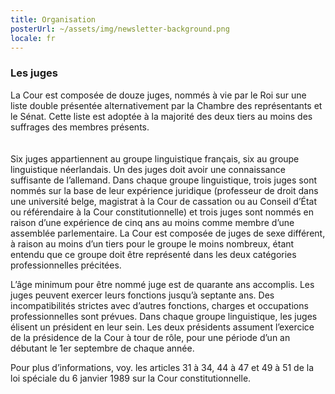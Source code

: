 ```yaml
---
title: Organisation
posterUrl: ~/assets/img/newsletter-background.png
locale: fr
---
```


### Les juges

La Cour est composée de douze juges, nommés à vie par le Roi sur une liste double présentée alternativement par la Chambre des représentants et le Sénat. Cette liste est adoptée à la majorité des deux tiers au moins des suffrages des membres présents.
<br>
<br>
<foto-component
src="Y-0050.jpg"
lazy="Y-0050-Rblur.jpg"
alt="(M/V/X)"
link="dddd">
</foto-component>
<br>
Six juges appartiennent au groupe linguistique français, six au groupe linguistique néerlandais. Un des juges doit avoir une connaissance suffisante de l’allemand. Dans chaque groupe linguistique, trois juges sont nommés sur la base de leur expérience juridique (professeur de droit dans une université belge, magistrat à la Cour de cassation ou au Conseil d’État ou référendaire à la Cour constitutionnelle) et trois juges sont nommés en raison d’une expérience de cinq ans au moins comme membre d’une assemblée parlementaire. La Cour est composée de juges de sexe différent, à raison au moins d’un tiers pour le groupe le moins nombreux, étant entendu que ce groupe doit être représenté dans les deux catégories professionnelles précitées.

L’âge minimum pour être nommé juge est de quarante ans accomplis. Les juges peuvent exercer leurs fonctions jusqu’à septante ans. Des incompatibilités strictes avec d’autres fonctions, charges et occupations professionnelles sont prévues. Dans chaque groupe linguistique, les juges élisent un président en leur sein. Les deux présidents assument l’exercice de la présidence de la Cour à tour de rôle, pour une période d’un an débutant le 1er septembre de chaque année.

Pour plus d’informations, voy. les articles 31 à 34, 44 à 47 et 49 à 51 de la loi spéciale du 6 janvier 1989 sur la Cour constitutionnelle.
